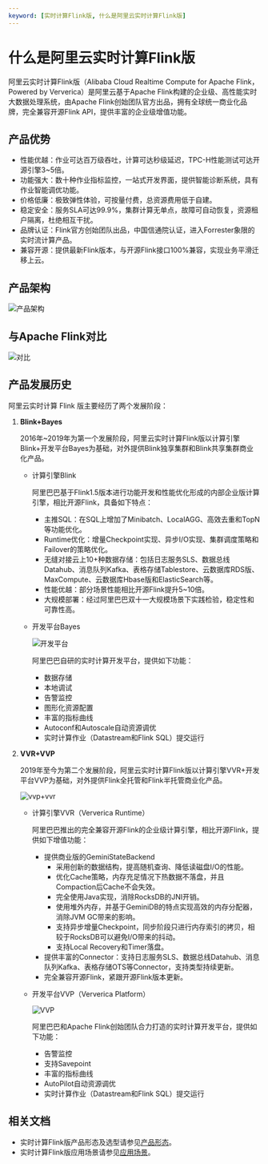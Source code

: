 ```yaml
---
keyword: [实时计算Flink版, 什么是阿里云实时计算Flink版]
---
```


# 什么是阿里云实时计算Flink版

阿里云实时计算Flink版（Alibaba Cloud Realtime Compute for Apache Flink，Powered by Ververica）是阿里云基于Apache Flink构建的企业级、高性能实时大数据处理系统，由Apache Flink创始团队官方出品，拥有全球统一商业化品牌，完全兼容开源Flink API，提供丰富的企业级增值功能。

## 产品优势

-   性能优越：作业可达百万级吞吐，计算可达秒级延迟，TPC-H性能测试可达开源引擎3~5倍。
-   功能强大：数十种作业指标监控，一站式开发界面，提供智能诊断系统，具有作业智能调优功能。
-   价格低廉：极致弹性体验，可按量付费，总资源费用低于自建。
-   稳定安全：服务SLA可达99.9%，集群计算无单点，故障可自动恢复，资源租户隔离，杜绝相互干扰。
-   品牌认证：Flink官方创始团队出品，中国信通院认证，进入Forrester象限的实时流计算产品。
-   兼容开源：提供最新Flink版本，与开源Flink接口100%兼容，实现业务平滑迁移上云。

## 产品架构

![产品架构](https://static-aliyun-doc.oss-cn-hangzhou.aliyuncs.com/assets/img/zh-CN/0543470061/p141022.png)

## 与Apache Flink对比

![对比](https://static-aliyun-doc.oss-cn-hangzhou.aliyuncs.com/assets/img/zh-CN/1716140061/p141885.png)

## 产品发展历史

阿里云实时计算 Flink 版主要经历了两个发展阶段：

1.  **Blink+Bayes**

    2016年~2019年为第一个发展阶段，阿里云实时计算Flink版以计算引擎Blink+开发平台Bayes为基础，对外提供Blink独享集群和Blink共享集群商业化产品。

    -   计算引擎Blink

        阿里巴巴基于Flink1.5版本进行功能开发和性能优化形成的内部企业版计算引擎，相比开源Flink，具备如下特点：

        -   主推SQL：在SQL上增加了Minibatch、LocalAGG、高效去重和TopN等功能优化。
        -   Runtime优化：增量Checkpoint实现、异步I/O实现、集群调度策略和Failover的策略优化。
        -   无缝对接云上10+种数据存储：包括日志服务SLS、数据总线Datahub、消息队列Kafka、表格存储Tablestore、云数据库RDS版、MaxCompute、云数据库Hbase版和ElasticSearch等。
        -   性能优越：部分场景性能相比开源Flink提升5~10倍。
        -   大规模部署：经过阿里巴巴双十一大规模场景下实践检验，稳定性和可靠性高。
    -   开发平台Bayes

        ![开发平台](https://static-aliyun-doc.oss-cn-hangzhou.aliyuncs.com/assets/img/zh-CN/3993588951/p141887.png)

        阿里巴巴自研的实时计算开发平台，提供如下功能：

        -   数据存储
        -   本地调试
        -   告警监控
        -   图形化资源配置
        -   丰富的指标曲线
        -   Autoconf和Autoscale自动资源调优
        -   实时计算作业（Datastream和Flink SQL）提交运行
2.  **VVR+VVP**

    2019年至今为第二个发展阶段，阿里云实时计算Flink版以计算引擎VVR+开发平台VVP为基础，对外提供Flink全托管和Flink半托管商业化产品。

    ![vvp+vvr](https://static-aliyun-doc.oss-cn-hangzhou.aliyuncs.com/assets/img/zh-CN/4993588951/p141026.png)

    -   计算引擎VVR（Ververica Runtime）

        阿里巴巴推出的完全兼容开源Flink的企业级计算引擎，相比开源Flink，提供如下增值功能：

        -   提供商业版的GeminiStateBackend
            -   采用创新的数据结构，提高随机查询、降低读磁盘I/O的性能。
            -   优化Cache策略，内存充足情况下热数据不落盘，并且Compaction后Cache不会失效。
            -   完全使用Java实现，消除RocksDB的JNI开销。
            -   使用堆外内存，并基于GeminiDB的特点实现高效的内存分配器，消除JVM GC带来的影响。
            -   支持异步增量Checkpoint，同步阶段只进行内存索引的拷贝，相较于RocksDB可以避免I/O带来的抖动。
            -   支持Local Recovery和Timer落盘。
        -   提供丰富的Connector：支持日志服务SLS、数据总线Datahub、消息队列Kafka、表格存储OTS等Connector，支持类型持续更新。
        -   完全兼容开源Flink，紧跟开源Flink版本更新。
    -   开发平台VVP（Ververica Platform）

        ![VVP](https://static-aliyun-doc.oss-cn-hangzhou.aliyuncs.com/assets/img/zh-CN/4993588951/p141886.png)

        阿里巴巴和Apache Flink创始团队合力打造的实时计算开发平台，提供如下功能：

        -   告警监控
        -   支持Savepoint
        -   丰富的指标曲线
        -   AutoPilot自动资源调优
        -   实时计算作业（Datastream和Flink SQL）提交运行

## 相关文档

-   实时计算Flink版产品形态及选型请参见[产品形态](/cn.zh-CN/产品简介/产品形态.md)。
-   实时计算Flink版应用场景请参见[应用场景](/cn.zh-CN/产品简介/应用场景.md)。

